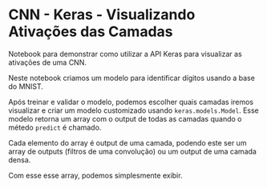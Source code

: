 # CNN - Keras - Visualizando Ativações das Camadas

Notebook para demonstrar como utilizar a API Keras para visualizar as ativações de uma CNN.

Neste notebook criamos um modelo para identificar dígitos usando a base do MNIST.

Após treinar e validar o modelo, podemos escolher quais camadas iremos visualizar e criar um modelo customizado usando `keras.models.Model`.
Esse modelo retorna um array com o output de todas as camadas quando o métedo `predict` é chamado.

Cada elemento do array é output de uma camada, podendo este ser um array de outputs (filtros de uma convolução) ou um output de uma camada densa.

Com esse esse array, podemos simplesmente exibir.
